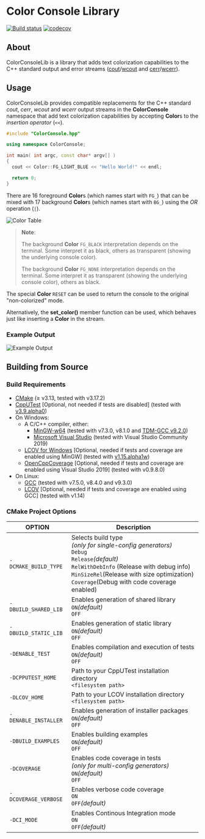 
Color Console Library
===========

[![Build status](https://ci.appveyor.com/api/projects/status/7wi13ayrw0dn2oaq/branch/main?svg=true)](https://ci.appveyor.com/project/jgonzalezdr/colorconsolelib/branch/main)
[![codecov](https://codecov.io/gh/jgonzalezdr/ColorConsoleLib/branch/main/graph/badge.svg)](https://codecov.io/gh/jgonzalezdr/ColorConsoleLib)

## About

ColorConsoleLib is a library that adds text colorization capabilities to the C++ standard output and error streams ([cout](http://www.cplusplus.com/reference/iostream/cout/)/[wcout](http://www.cplusplus.com/reference/iostream/wcout/) and [cerr](http://www.cplusplus.com/reference/iostream/cerr/)/[wcerr](http://www.cplusplus.com/reference/iostream/cout/)).

## Usage

ColorConsoleLib provides compatible replacements for the C++ standard _cout_, _cerr_, _wcout_ and _wcerr_ output streams in the **ColorConsole** namespace that add text colorization capabilities by accepting **Color**s to the _insertion operator_ (`<<`).

``` CPP
#include "ColorConsole.hpp"

using namespace ColorConsole;

int main( int argc, const char* argv[] )
{
  cout << Color::FG_LIGHT_BLUE << "Hello World!" << endl;

  return 0;
}
```

There are 16 foreground **Color**s (which names start with `FG_`) that can be mixed with 17 background **Color**s (which names start with `BG_`) using the _OR_ operation (`|`).

![Color Table](https://github.com/jgonzalezdr/ColorConsoleLib/blob/gh-pages/images/ColorTable.png?raw=true)

> **Note**:
>
> The background **Color** `FG_BLACK` interpretation depends on the terminal. Some interpret it as black, others as transparent (showing the underlying console color).
>
> The background **Color** `FG_NONE` interpretation depends on the terminal. Some interpret it as transparent (showing the underlying console color), others as black.

The special **Color** `RESET` can be used to return the console to the original "non-colorized" mode.

Alternatively, the **set_color()** member function can be used, which behaves just like inserting a **Color** in the stream.

### Example Output

![Example Output](https://github.com/jgonzalezdr/ColorConsoleLib/blob/gh-pages/images/ColorConsoleLib.png?raw=true)

## Building from Source

### Build Requirements

- [CMake](https://cmake.org/) (≥ v3.13, tested with v3.17.2)
- [CppUTest](http://cpputest.github.io/) [Optional, not needed if tests are disabled] (tested with [v3.9.alpha0](https://github.com/jgonzalezdr/cpputest/releases/download/v3.9.alpha0/cpputest-3.9.alpha0.zip))
- On Windows:
  - A C/C++ compiler, either:
    - [MinGW-w64](https://sourceforge.net/projects/mingw-w64/) (tested with v7.3.0, v8.1.0 and [TDM-GCC v9.2.0](https://jmeubank.github.io/tdm-gcc/download/))
    - [Microsoft Visual Studio](https://www.visualstudio.com/es/downloads/) (tested with Visual Studio Community 2019)
  - [LCOV for Windows](https://github.com/jgonzalezdr/lcov/releases) [Optional, needed if tests and coverage are enabled using MinGW] (tested with [v1.15.alpha1w](https://github.com/jgonzalezdr/lcov/releases/download/v1.15.alpha1w/lcov-v1.15.alpha1w.zip))
  - [OpenCppCoverage](https://github.com/OpenCppCoverage/OpenCppCoverage) [Optional, needed if tests and coverage are enabled using Visual Studio 2019] (tested with v0.9.8.0)
- On Linux:
  - [GCC](https://gcc.gnu.org/) (tested with v7.5.0, v8.4.0 and v9.3.0)
  - [LCOV](http://ltp.sourceforge.net/coverage/lcov.php) [Optional, needed if tests and coverage are enabled using GCC] (tested with v1.14)

### CMake Project Options

| OPTION                | Description |
| -                     | - |
| `-DCMAKE_BUILD_TYPE`  | Selects build type<br>_(only for single-config generators)_<br>`Debug`<br>`Release`_(default)_<br>`RelWithDebInfo` (Release with debug info)<br>`MinSizeRel`(Release with size optimization)<br> `Coverage`(Debug with code coverage enabled) |
| `-DBUILD_SHARED_LIB`  | Enables generation of shared library<br>`ON`_(default)_<br>`OFF` |
| `-DBUILD_STATIC_LIB`  | Enables generation of static library<br>`ON`_(default)_<br>`OFF` |
| `-DENABLE_TEST`       | Enables compilation and execution of tests<br>`ON`_(default)_<br>`OFF` |
| `-DCPPUTEST_HOME`     | Path to your CppUTest installation directory<br>`<filesystem path>` |
| `-DLCOV_HOME`         | Path to your LCOV installation directory<br>`<filesystem path>` |
| `-DENABLE_INSTALLER`  | Enables generation of installer packages<br>`ON`_(default)_<br>`OFF` |
| `-DBUILD_EXAMPLES`    | Enables building examples<br>`ON`_(default)_<br>`OFF` |
| `-DCOVERAGE`          | Enables code coverage in tests<br>_(only for multi-config generators)_<br>`ON`_(default)_<br>`OFF` |
| `-DCOVERAGE_VERBOSE`  | Enables verbose code coverage<br>`ON`<br>`OFF`_(default)_ |
| `-DCI_MODE`           | Enables Continous Integration mode<br>`ON`<br>`OFF`_(default)_ |
